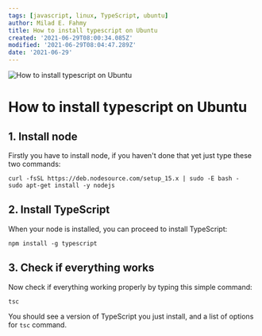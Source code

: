 ```yaml
---
tags: [javascript, linux, TypeScript, ubuntu]
author: Milad E. Fahmy
title: How to install typescript on Ubuntu
created: '2021-06-29T08:00:34.085Z'
modified: '2021-06-29T08:04:47.289Z'
date: '2021-06-29'
---
```


![How to install typescript on Ubuntu](/images/How-to-install-typescript-on-Ubuntu-1.jpeg)
# How to install typescript on Ubuntu



## 1. Install node
Firstly you have to install node, if you haven't done that yet just type these two commands:

```shell
curl -fsSL https://deb.nodesource.com/setup_15.x | sudo -E bash -
sudo apt-get install -y nodejs
```

## 2. Install TypeScript
When your node is installed, you can proceed to install TypeScript:

```shell
npm install -g typescript
```

## 3. Check if everything works
Now check if everything working properly by typing this simple command:

```shell
tsc
```

You should see a version of TypeScript you just install, and a list of options for `tsc` command.
